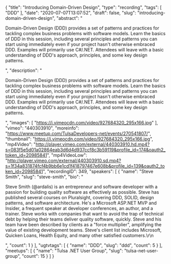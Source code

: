 {
  "title": "Introducing Domain-Driven Design",
  "type": "recording",
  "tags": [
    "DDD"
  ],
  "date": "2020-07-07T13:07:52",
  "draft": false,
  "slug": "introducing-domain-driven-design",
  "abstract": "<p>Domain-Driven Design (DDD) provides a set of patterns and practices for tackling complex business problems with software models. Learn the basics of DDD in this session, including several principles and patterns you can start using immediately even if your project hasn't otherwise embraced DDD. Examples will primarily use C#/.NET. Attendees will leave with a basic understanding of DDD's approach, principles, and some key design patterns.</p>",
  "description": "<p>Domain-Driven Design (DDD) provides a set of patterns and practices for tackling complex business problems with software models. Learn the basics of DDD in this session, including several principles and patterns you can start using immediately even if your project hasn't otherwise embraced DDD. Examples will primarily use C#/.NET. Attendees will leave with a basic understanding of DDD's approach, principles, and some key design patterns.</p>",
  "images": [
    "https://i.vimeocdn.com/video/927684320_295x166.jpg"
  ],
  "vimeo": "440303910",
  "moreinfo": "https://www.meetup.com/TulsaDevelopers-net/events/270541807/",
  "thumbnail": "https://i.vimeocdn.com/video/927684320_295x166.jpg",
  "mp4Video": "http://player.vimeo.com/external/440303910.hd.mp4?s=083f5e5d01a02864eab3d6d4d937ccf8c3b59119&profile_id=174&oauth2_token_id=20985841",
  "mp4VideoLow": "http://player.vimeo.com/external/440303910.sd.mp4?s=1f34a831874fcf4b9bb6e1cd1f418797467e608b&profile_id=139&oauth2_token_id=20985841",
  "recordingID": 349,
  "speakers": [
    {
      "name": "Steve Smith",
      "slug": "steve-smith",
      "bio": "<p>Steve Smith (@ardalis) is an entrepreneur and software developer with a passion for building quality software as effectively as possible. Steve has published several courses on Pluralsight, covering DDD, SOLID, design patterns, and software architecture. He's a Microsoft ASP.NET MVP and Insider, a frequent speaker at developer conferences, an author, and a trainer. Steve works with companies that want to avoid the trap of technical debt by helping their teams deliver quality software, quickly. Steve and his team have been described by clients as a \"force multiplier\", amplifying the value of existing development teams. Steve's client list includes Microsoft, Quicken Loans, Health Equity, and many other satisfied customers.\r\n</p>",
      "count": 1
    }
  ],
  "ugtvtags": [
    {
      "name": "DDD",
      "slug": "ddd",
      "count": 5
    }
  ],
  "meetups": [
    {
      "name": "Tulsa .NET User Group",
      "slug": "tulsa-net-user-group",
      "count": 15
    }
  ]
}